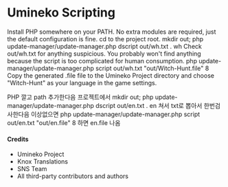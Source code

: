 Umineko Scripting
=================

Install PHP somewhere on your PATH. No extra modules are required, just the default configuration is fine.
cd to the project root.
mkdir out; php update-manager/update-manager.php dscript out/wh.txt . wh
Check out/wh.txt for anything suspicious. You probably won't find anything because the script is too complicated for human consumption.
php update-manager/update-manager.php script out/wh.txt "out/Witch-Hunt.file" 8
Copy the generated .file file to the Umineko Project directory and choose "Witch-Hunt" as your language in the game settings.

PHP 깔고 path 추가한다음
프로젝트에서
mkdir out; php update-manager/update-manager.php dscript out/en.txt . en
쳐서 txt로 뽑아서 한번검사한다음 이상없으면
php update-manager/update-manager.php script out/en.txt "out/en.file" 8
하면 en.file 나옴

#### Credits
- Umineko Project
- Knox Translations
- SNS Team
- All third-party contributors and authors
